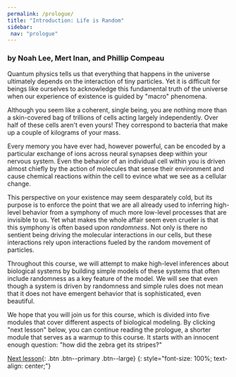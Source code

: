 ```yaml
---
permalink: /prologue/
title: "Introduction: Life is Random"
sidebar:
 nav: "prologue"
---
```


### by Noah Lee, Mert Inan, and Phillip Compeau

Quantum physics tells us that everything that happens in the universe ultimately depends on the interaction of tiny particles.  Yet it is difficult for beings like ourselves to acknowledge this fundamental truth of the universe when our experience of existence is guided by "macro" phenomena.

Although you seem like a coherent, single being, you are nothing more than a skin-covered bag of trillions of cells acting largely independently. Over half of these cells aren't even yours! They correspond to bacteria that make up a couple of kilograms of your mass.

Every memory you have ever had, however powerful, can be encoded by a particular exchange of ions across neural synapses deep within your nervous system.  Even the behavior of an individual cell within you is driven almost chiefly by the action of molecules that sense their environment and cause chemical reactions within the cell to evince what we see as a cellular change.

This perspective on your existence may seem desparately cold, but its purpose is to enforce the point that we are all already used to inferring high-level behavior from a symphony of much more low-level processes that are invisible to us. Yet what makes the whole affair seem even crueler is that this symphony is often based upon *randomness*. Not only is there no sentient being driving the molecular interactions in our cells, but these interactions rely upon interactions fueled by the random movement of particles.

Throughout this course, we will attempt to make high-level inferences about biological systems by building simple models of these systems that often include randomness as a key feature of the model. We will see that even though a system is driven by randomness and simple rules does not mean that it does not have emergent behavior that is sophisticated, even beautiful.

We hope that you will join us for this course, which is divided into five modules that cover different aspects of biological modeling. By clicking "next lesson" below, you can continue reading the prologue, a shorter module that serves as a warmup to this course. It starts with an innocent enough question: "how did the zebra get its stripes?"

[Next lesson](turing){: .btn .btn--primary .btn--large}
{: style="font-size: 100%; text-align: center;"}
